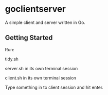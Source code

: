 # goclientserver

A simple client and server written in Go.

## Getting Started
Run:

tidy.sh

server.sh  in its own terminal session

client.sh  in its own terminal session

Type something in to client session and hit enter.

